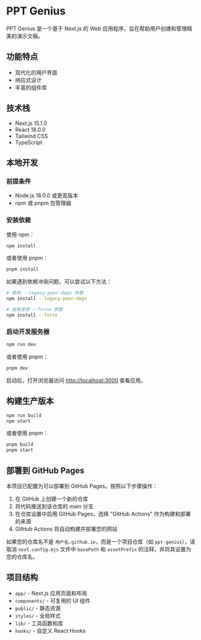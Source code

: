 # PPT Genius

PPT Genius 是一个基于 Next.js 的 Web 应用程序，旨在帮助用户创建和管理精美的演示文稿。

## 功能特点

- 现代化的用户界面
- 响应式设计
- 丰富的组件库

## 技术栈

- Next.js 15.1.0
- React 18.0.0
- Tailwind CSS
- TypeScript

## 本地开发

### 前提条件

- Node.js 18.0.0 或更高版本
- npm 或 pnpm 包管理器

### 安装依赖

使用 npm：

```bash
npm install
```

或者使用 pnpm：

```bash
pnpm install
```

如果遇到依赖冲突问题，可以尝试以下方法：

```bash
# 使用 --legacy-peer-deps 参数
npm install --legacy-peer-deps

# 或者使用 --force 参数
npm install --force
```

### 启动开发服务器

```bash
npm run dev
```

或者使用 pnpm：

```bash
pnpm dev
```

启动后，打开浏览器访问 [http://localhost:3000](http://localhost:3000) 查看应用。

## 构建生产版本

```bash
npm run build
npm start
```

或者使用 pnpm：

```bash
pnpm build
pnpm start
```

## 部署到 GitHub Pages

本项目已配置为可以部署到 GitHub Pages。按照以下步骤操作：

1. 在 GitHub 上创建一个新的仓库
2. 将代码推送到该仓库的 main 分支
3. 在仓库设置中启用 GitHub Pages，选择 "GitHub Actions" 作为构建和部署的来源
4. GitHub Actions 将自动构建并部署您的网站

如果您的仓库名不是 `用户名.github.io`，而是一个项目仓库（如 `ppt-genius`），请取消 `next.config.mjs` 文件中 `basePath` 和 `assetPrefix` 的注释，并将其设置为您的仓库名。

## 项目结构

- `app/` - Next.js 应用页面和布局
- `components/` - 可复用的 UI 组件
- `public/` - 静态资源
- `styles/` - 全局样式
- `lib/` - 工具函数和库
- `hooks/` - 自定义 React Hooks 